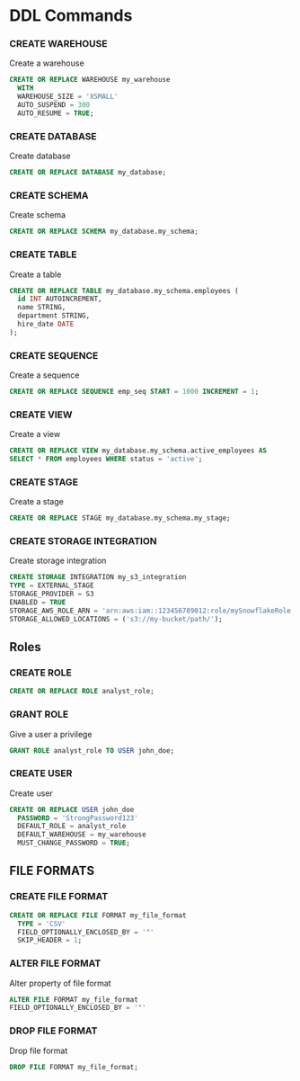 # DDL Commands

### CREATE WAREHOUSE

Create a warehouse

```sql
CREATE OR REPLACE WAREHOUSE my_warehouse
  WITH
  WAREHOUSE_SIZE = 'XSMALL'
  AUTO_SUSPEND = 300
  AUTO_RESUME = TRUE;
```

### CREATE DATABASE

Create database

```sql
CREATE OR REPLACE DATABASE my_database;
```

### CREATE SCHEMA

Create schema

```sql
CREATE OR REPLACE SCHEMA my_database.my_schema;
```

### CREATE TABLE

Create a table

```sql
CREATE OR REPLACE TABLE my_database.my_schema.employees (
  id INT AUTOINCREMENT,
  name STRING,
  department STRING,
  hire_date DATE
);
```

### CREATE SEQUENCE

Create a sequence

```sql
CREATE OR REPLACE SEQUENCE emp_seq START = 1000 INCREMENT = 1;
```

### CREATE VIEW

Create a view

```sql
CREATE OR REPLACE VIEW my_database.my_schema.active_employees AS
SELECT * FROM employees WHERE status = 'active';
```

### CREATE STAGE

Create a stage

```sql
CREATE OR REPLACE STAGE my_database.my_schema.my_stage;
```

### CREATE STORAGE INTEGRATION

Create storage integration

```sql
CREATE STORAGE INTEGRATION my_s3_integration
TYPE = EXTERNAL_STAGE
STORAGE_PROVIDER = S3
ENABLED = TRUE
STORAGE_AWS_ROLE_ARN = 'arn:aws:iam::123456789012:role/mySnowflakeRole'
STORAGE_ALLOWED_LOCATIONS = ('s3://my-bucket/path/');
```

## Roles

### CREATE ROLE

```sql
CREATE OR REPLACE ROLE analyst_role;
```

### GRANT ROLE

Give a user a privilege

```sql
GRANT ROLE analyst_role TO USER john_doe;
```

### CREATE USER

Create user

```sql
CREATE OR REPLACE USER john_doe
  PASSWORD = 'StrongPassword123'
  DEFAULT_ROLE = analyst_role
  DEFAULT_WAREHOUSE = my_warehouse
  MUST_CHANGE_PASSWORD = TRUE;
```

## FILE FORMATS

### CREATE FILE FORMAT

```sql
CREATE OR REPLACE FILE FORMAT my_file_format
  TYPE = 'CSV'
  FIELD_OPTIONALLY_ENCLOSED_BY = '"'
  SKIP_HEADER = 1;
```

### ALTER FILE FORMAT

Alter property of file format

```sql
ALTER FILE FORMAT my_file_format
FIELD_OPTIONALLY_ENCLOSED_BY = '"'
```

### DROP FILE FORMAT

Drop file format

```sql
DROP FILE FORMAT my_file_format;
```
